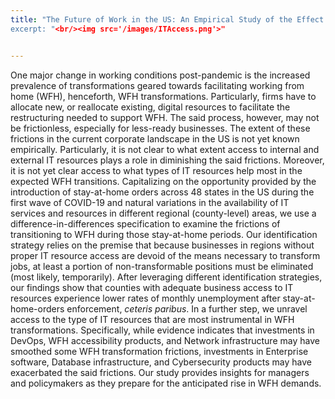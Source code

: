 ```yaml
---
title: "The Future of Work in the US: An Empirical Study of the Effect of Access to IT '
excerpt: "<br/><img src='/images/ITAccess.png'>"


---
```


One major change in working conditions post-pandemic is the increased prevalence of transformations geared towards facilitating working from home (WFH), henceforth, WFH transformations.  Particularly, firms have to allocate new, or reallocate existing, digital resources to facilitate the restructuring needed to support WFH. The said process, however, may not be frictionless, especially for less-ready businesses. The extent of these frictions in the current corporate landscape in the US is not yet known empirically. Particularly, it is not clear to what extent access to internal and external IT resources plays a role in diminishing the said frictions. Moreover, it is not yet clear access to what types of IT resources help most in the expected WFH transitions. Capitalizing on the opportunity provided by the introduction of stay-at-home orders across 48 states in the US during the first wave of COVID-19 and natural variations in the availability of IT services and resources in different regional (county-level) areas, we use a difference-in-differences specification to examine the frictions of transitioning to WFH during those stay-at-home periods. Our identification strategy relies on the premise that because businesses in regions without proper IT resource access are devoid of the means necessary to transform jobs, at least a portion of non-transformable positions must be eliminated (most likely, temporarily). After leveraging different identification strategies, our findings show that counties with adequate business access to IT resources experience lower rates of monthly unemployment after stay-at-home-orders enforcement, *ceteris paribus*. In a further step, we unravel access to the type of IT resources that are most instrumental in WFH transformations. Specifically, while evidence indicates that investments in DevOps, WFH accessibility products, and Network infrastructure may have smoothed some WFH transformation frictions, investments in Enterprise software, Database infrastructure, and Cybersecurity products may have exacerbated the said frictions. Our study provides insights for managers and policymakers as they prepare for the anticipated rise in WFH demands.